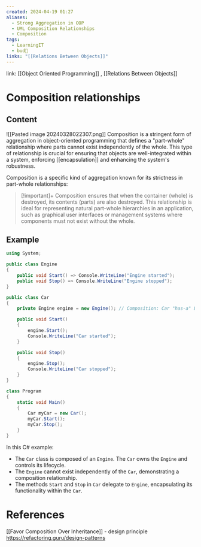 ```yaml
---
created: 2024-04-19 01:27
aliases:
  - Strong Aggregation in OOP
  - UML Composition Relationships
  - Composition
tags:
  - LearningIT
  - bud🌿
links: "[[Relations Between Objects]]"
---
```


link: [[Object Oriented Programming]] , [[Relations Between Objects]]

# Composition relationships


## Content

![[Pasted image 20240328022307.png]]
Composition is a stringent form of aggregation in object-oriented programming that defines a "part-whole" relationship where parts cannot exist independently of the whole. This type of relationship is crucial for ensuring that objects are well-integrated within a system, enforcing [[encapsulation]] and enhancing the system's robustness.

Composition is a specific kind of aggregation known for its strictness in part-whole relationships:

> [!important]+ 
> Composition ensures that when the container (whole) is destroyed, its contents (parts) are also destroyed. This relationship is ideal for representing natural part-whole hierarchies in an application, such as graphical user interfaces or management systems where components must not exist without the whole.

## Example

``` csharp
using System;

public class Engine
{
    public void Start() => Console.WriteLine("Engine started");
    public void Stop() => Console.WriteLine("Engine stopped");
}

public class Car
{
    private Engine engine = new Engine(); // Composition: Car "has-a" Engine

    public void Start()
    {
        engine.Start();
        Console.WriteLine("Car started");
    }

    public void Stop()
    {
        engine.Stop();
        Console.WriteLine("Car stopped");
    }
}

class Program
{
    static void Main()
    {
        Car myCar = new Car();
        myCar.Start();
        myCar.Stop();
    }
}

```

In this C# example:

- The `Car` class is composed of an `Engine`. The `Car` owns the `Engine` and controls its lifecycle.
- The `Engine` cannot exist independently of the `Car`, demonstrating a composition relationship.
- The methods `Start` and `Stop` in `Car` delegate to `Engine`, encapsulating its functionality within the `Car`.

# References

[[Favor Composition Over Inheritance]] - design principle 
https://refactoring.guru/design-patterns

